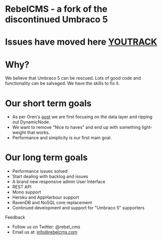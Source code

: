 RebelCMS - a fork of the discontinued Umbraco 5
===============

Issues have moved here [YOUTRACK](http://youtrack.rebelcms.com)
===============

Why?
===============
We believe that Umbraco 5 can be rescued. Lots of good code and functionality can be salvaged.
We have the skills to fix it.

Our short term goals
===============
 - As per Oren's [post](http://ayende.com/blog/156577/on-umbracorsquo-s-nhibernatersquo-s-pullout) we are first focusing on the data layer and ripping out DynamicNode.
 - We want to remove "Nice to haves" and end up with something light-weight that works. 
 - Performance and simplicity is our first main goal.

Our long term goals
===============
 - Performance issues solved
 - Start dealing with backlog and issues
 - A brand new responsive admin User Interface
 - REST API
 - Mono support
 - Heroku and AppHarbour support
 - RavenDB and NoSQL core replacement
 - Continued development and support for "Umbraco 5" supporters

Feedback
 - Follow us on Twitter: @rebel_cms
 - Email us at: info@rebelcms.com
